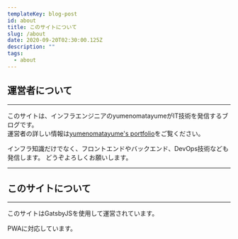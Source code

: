 ```yaml
---
templateKey: blog-post
id: about
title: このサイトについて
slug: /about
date: 2020-09-20T02:30:00.125Z
description: ""
tags:
  - about
---
```


<!-- DOCTOC SKIP -->

## 運営者について

---

このサイトは、インフラエンジニアのyumenomatayumeがIT技術を発信するブログです。  
運営者の詳しい情報は[yumenomatayume's portfolio](https://ymmmtym.com/)をご覧ください。

インフラ知識だけでなく、フロントエンドやバックエンド、DevOps技術なども発信します。
どうぞよろしくお願いします。

---

## このサイトについて

---

このサイトはGatsbyJSを使用して運営されています。

PWAに対応しています。
